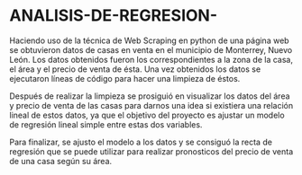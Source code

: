 # ANALISIS-DE-REGRESION-

Haciendo uso de la técnica de Web Scraping en python de una página web se obtuvieron datos de casas en venta en el municipio de Monterrey, Nuevo León. Los datos obtenidos fueron los correspondientes a la zona de la casa, el área y el precio de venta de ésta.
Una vez obtenidos los datos se ejecutaron líneas de código para hacer una limpieza de éstos. 

Después de realizar la limpieza se prosiguió en visualizar los datos del área y precio de venta de las casas para darnos una idea si existiera una relación lineal de estos datos, ya que el objetivo del proyecto es ajustar un modelo de regresión lineal simple entre estas dos variables.

Para finalizar, se ajusto el modelo a los datos y se consiguó la recta de regresión que se puede utilizar para realizar pronosticos del precio de venta de una casa según su área.
